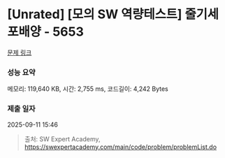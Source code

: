 # [Unrated] [모의 SW 역량테스트] 줄기세포배양 - 5653 

[문제 링크](https://swexpertacademy.com/main/code/problem/problemDetail.do?contestProbId=AWXRJ8EKe48DFAUo) 

### 성능 요약

메모리: 119,640 KB, 시간: 2,755 ms, 코드길이: 4,242 Bytes

### 제출 일자

2025-09-11 15:46



> 출처: SW Expert Academy, https://swexpertacademy.com/main/code/problem/problemList.do